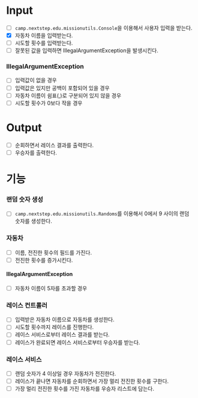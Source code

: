 # Input
- [ ] `camp.nextstep.edu.missionutils.Console`을 이용해서 사용자 입력을 받는다.
- [x] 자동차 이름을 입력받는다.
- [ ] 시도할 횟수를 입력받는다.
- [ ] 잘못된 값을 입력하면 IllegalArgumentException을 발생시킨다.

### IllegalArgumentException
- [ ] 입력값이 없을 경우
- [ ] 입력값은 있지만 공백이 포함되어 있을 경우
- [ ] 자동차 이름이 쉼표(,)로 구분되어 있지 않을 경우
- [ ] 시도할 횟수가 0보다 작을 경우

# Output
- [ ] 순회하면서 레이스 결과를 출력한다.
- [ ] 우승자를 출력한다.

# 기능
### 랜덤 숫자 생성
- [ ] `camp.nextstep.edu.missionutils.Randoms`를 이용해서 0에서 9 사이의 랜덤 숫자를 생성한다.

### 자동차
- [ ] 이름, 전진한 횟수의 필드를 가진다.
- [ ] 전진한 횟수를 증가시킨다.

#### IllegalArgumentException
- [ ] 자동차 이름이 5자를 초과할 경우

### 레이스 컨트롤러
- [ ] 입력받은 자동차 이름으로 자동차를 생성한다.
- [ ] 시도할 횟수까지 레이스를 진행한다.
- [ ] 레이스 서비스로부터 레이스 결과를 받는다.
- [ ] 레이스가 완료되면 레이스 서비스로부터 우승자를 받는다.

### 레이스 서비스
- [ ] 랜덤 숫자가 4 이상일 경우 자동차가 전진한다.
- [ ] 레이스가 끝나면 자동차를 순회하면서 가장 멀리 전진한 횟수를 구한다.
- [ ] 가장 멀리 전진한 횟수를 가진 자동차를 우승자 리스트에 담는다.
